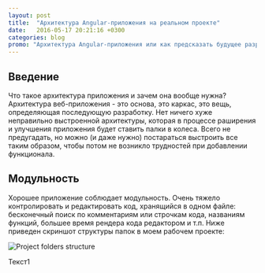 ```yaml
---
layout: post
title:  "Архитектура Angular-приложения на реальном проекте"
date:   2016-05-17 20:21:16 +0300
categories: blog
promo: "Архитектура Angular-приложения или как предсказать будущее разработки, предугадать ошибки и обходить грабли. На реальном рабочем проекте мне пришлось думать максимально объектно ориентированно, продумывая маштабируемость функционала. Это весьма интересная часть работы программистом."
---
```

## Введение ##
Что такое архитектура приложения и зачем она вообще нужна? Архитектура веб-приложения - это основа, это каркас, это вещь, определяющая последующую разработку. Нет ничего хуже неправильно выстроенной архитектуры, которая в процессе раширения и улучшения приложения будет ставить палки в колеса. Всего не предугадать, но можно (и даже нужно) постараться выстроить все таким образом, чтобы потом не возникло трудностей при добавлении функционала.


## Модульность ##
Хорошее приложение соблюдает модульность. Очень тяжело контролировать и редактировать код, хранящийся в одном файле: бесконечный поиск по комментариям или строчкам кода, названиям функций, большее время рендера кода редактором и т.п. Ниже приведен скриншот структуры папок в моем рабочем проекте:
   
  ![Project folders structure](https://i.gyazo.com/f31d07d7d9bf549b6f84edb0853bbc15.png)
  
Текст1
